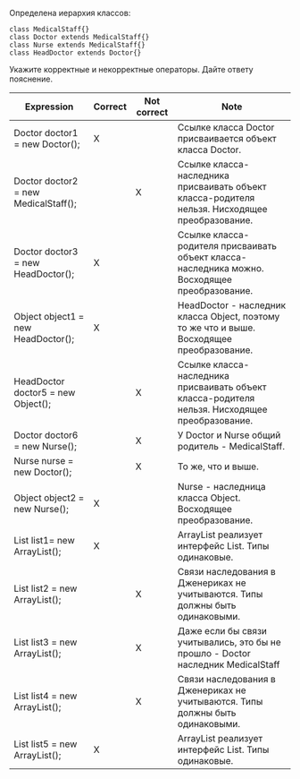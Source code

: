Определена иерархия классов:
```
class MedicalStaff{}
class Doctor extends MedicalStaff{}
class Nurse extends MedicalStaff{}
class HeadDoctor extends Doctor{}
```
Укажите корректные и некорректные операторы. Дайте ответу пояснение.

 Expression                                         | Correct | Not correct | Note 
----------------------------------------------------|---------|-------------|-------------------------------------------
Doctor doctor1 = new Doctor();                      | X       |             | Ссылке класса Doctor присваивается объект класса Doctor. 
Doctor doctor2 = new MedicalStaff();                |         | X           | Ссылке класса-наследника присваивать объект класса-родителя нельзя. Нисходящее преобразование.           
Doctor doctor3 = new HeadDoctor();                  | X       |             | Ссылке класса-родителя присваивать объект класса-наследника можно. Восходящее преобразование.           
Object object1 = new HeadDoctor();                  | X       |             | HeadDoctor - наследник класса Object, поэтому то же что и выше. Восходящее преобразование.           
HeadDoctor doctor5 = new Object();                  |         | X           | Ссылке класса-наследника присваивать объект класса-родителя нельзя. Нисходящее преобразование.          
Doctor doctor6  = new Nurse();                      |         | X           | У Doctor и Nurse общий родитель - MedicalStaff.          
Nurse nurse = new Doctor();                         |         | X           | То же, что и выше.           
Object object2 = new Nurse();                       | X       |             | Nurse - наследница класса Object. Восходящее преобразование.
List<Doctor> list1= new ArrayList<Doctor>();        | X       |             | ArrayList реализует интерфейс List. Типы одинаковые.            
List<MedicalStaff> list2 = new ArrayList<Doctor>(); |         | X           | Связи наследования в Дженериках не учитываются. Типы должны быть одинаковыми.           
List<Doctor> list3 = new ArrayList<MedicalStaff>(); |         | X           | Даже если бы связи учитывались, это бы не прошло - Doctor наследник MedicalStaff           
List<Object> list4 = new ArrayList<Doctor>();       |         | X           | Связи наследования в Дженериках не учитываются. Типы должны быть одинаковыми.    
List<Object> list5 = new ArrayList<Object>();       | X       |             | ArrayList реализует интерфейс List. Типы одинаковые.
